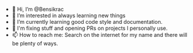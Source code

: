 - 👋 Hi, I’m @Bensikrac
- 👀 I’m interested in always learning new things
- 🌱 I’m currently learning good code style and documentation.
- 💞️ I'm fixing stuff and opening PRs on projects I personally use.
- 📫 How to reach me: Search on the internet for my name and there will be plenty of ways.

<!---
Bensikrac/Bensikrac is a ✨ special ✨ repository because its `README.md` (this file) appears on your GitHub profile.
You can click the Preview link to take a look at your changes.
--->
